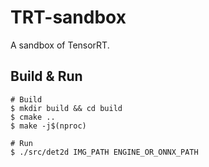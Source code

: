 # TRT-sandbox

A sandbox of TensorRT.

## Build & Run

```shell
# Build
$ mkdir build && cd build
$ cmake ..
$ make -j$(nproc)

# Run
$ ./src/det2d IMG_PATH ENGINE_OR_ONNX_PATH
```